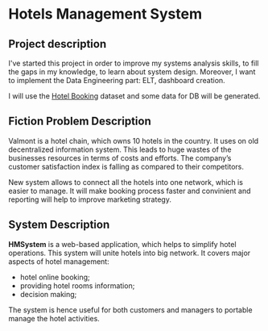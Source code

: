 # Hotels Management System

## Project description
I've started this project in order to improve my systems analysis skills, to fill the gaps in my knowledge, to learn about system design. Moreover, I want to implement the Data Engineering part: ELT, dashboard creation. 

I will use the [Hotel Booking](https://www.kaggle.com/datasets/mojtaba142/hotel-booking) dataset and some data for DB will be generated.

## **Fiction** Problem Description
Valmont is a hotel chain, which owns 10 hotels in the country. It uses on old decentralized information system. This leads to huge wastes of the businesses resources in terms of costs and efforts. The company’s customer satisfaction index is falling as compared to their competitors.

New system allows to connect all the hotels into one network, which is easier to manage. It will make booking process faster and convinient and reporting will help to improve marketing strategy. 

## System Description
**HMSystem** is a web-based application, which helps to simplify hotel operations. This system will unite hotels into big network. It covers major aspects of hotel management:

- hotel online booking;
- providing hotel rooms information;
- decision making;

The system is hence useful for both customers and managers to portable manage the hotel activities.
